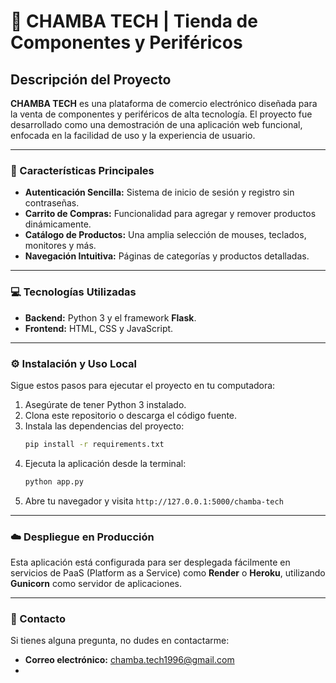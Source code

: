 # 🛒 CHAMBA TECH | Tienda de Componentes y Periféricos

## Descripción del Proyecto

**CHAMBA TECH** es una plataforma de comercio electrónico diseñada para la venta de componentes y periféricos de alta tecnología. El proyecto fue desarrollado como una demostración de una aplicación web funcional, enfocada en la facilidad de uso y la experiencia de usuario.

---

### 🚀 Características Principales

* **Autenticación Sencilla:** Sistema de inicio de sesión y registro sin contraseñas.
* **Carrito de Compras:** Funcionalidad para agregar y remover productos dinámicamente.
* **Catálogo de Productos:** Una amplia selección de mouses, teclados, monitores y más.
* **Navegación Intuitiva:** Páginas de categorías y productos detalladas.

---

### 💻 Tecnologías Utilizadas

* **Backend:** Python 3 y el framework **Flask**.
* **Frontend:** HTML, CSS y JavaScript.

---

### ⚙️ Instalación y Uso Local

Sigue estos pasos para ejecutar el proyecto en tu computadora:

1.  Asegúrate de tener Python 3 instalado.
2.  Clona este repositorio o descarga el código fuente.
3.  Instala las dependencias del proyecto:
    ```bash
    pip install -r requirements.txt
    ```
4.  Ejecuta la aplicación desde la terminal:
    ```bash
    python app.py
    ```
5.  Abre tu navegador y visita `http://127.0.0.1:5000/chamba-tech`

---

### ☁️ Despliegue en Producción

Esta aplicación está configurada para ser desplegada fácilmente en servicios de PaaS (Platform as a Service) como **Render** o **Heroku**, utilizando **Gunicorn** como servidor de aplicaciones.

---

### 📧 Contacto

Si tienes alguna pregunta, no dudes en contactarme:

* **Correo electrónico:** chamba.tech1996@gmail.com
* 
